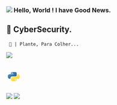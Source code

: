  ### <img src="https://raw.githubusercontent.com/MartinHeinz/MartinHeinz/master/wave.gif" width="20px"> Hello, World ! I have Good News.
 ##  🔐 CyberSecurity.

 
     🌱 | Plante, Para Colher...
 
    

![](https://github-profile-summary-cards.vercel.app/api/cards/profile-details?username=arthurkevin&theme=default)

<div style="display: inline_block"><br>
  
  
  <img align="center" alt="Arthurkevin-Python" height="30" width="40" src="https://raw.githubusercontent.com/devicons/devicon/master/icons/python/python-original.svg">
  

##


<div> 
  <a href = "sr.1number1@gmail.com"><img src="https://img.shields.io/badge/-Gmail-%23333?style=for-the-badge&logo=gmail&logoColor=white" target="_blank"></a>
  <a href="https://www.linkedin.com/in/arthur-barros-313106264/" target="_blank"><img src="https://img.shields.io/badge/-LinkedIn-%230077B5?style=for-the-badge&logo=linkedin&logoColor=white" target="_blank"></a>
</div>
